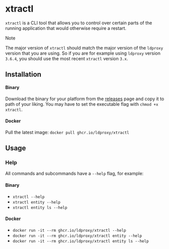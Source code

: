 # xtractl

`xtractl` is a CLI tool that allows you to control over certain parts of the running application that would otherwise require a restart.

> [!NOTE]
> The major version of `xtractl` should match the major version of the `ldproxy` version that you are using.
> So if you are for example using `ldproxy` version `3.6.4`, you should use the most recent `xtractl` version `3.x`.

## Installation

#### Binary

Download the binary for your platform from the [releases](https://github.com/interactive-instruments/xtraplatform-cli/releases) page and copy it to path of your liking. You may have to set the executable flag with `chmod +x xtractl`.

#### Docker

Pull the latest image: `docker pull ghcr.io/ldproxy/xtractl`

## Usage

### Help

All commands and subcommands have a `--help` flag, for example:

#### Binary

- `xtractl --help`
- `xtractl entity --help`
- `xtractl entity ls --help`

#### Docker

- `docker run -it --rm ghcr.io/ldproxy/xtractl --help`
- `docker run -it --rm ghcr.io/ldproxy/xtractl entity --help`
- `docker run -it --rm ghcr.io/ldproxy/xtractl entity ls --help`
